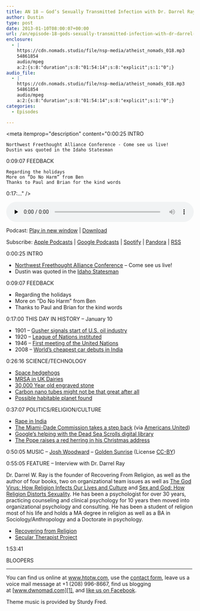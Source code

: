 ```yaml
---
title: AN 18 – God’s Sexually Transmitted Infection with Dr. Darrel Ray
author: Dustin
type: post
date: 2013-01-10T08:00:07+00:00
url: /an/episode-18-gods-sexually-transmitted-infection-with-dr-darrel-ray/
enclosure:
  - |
    https://cdn.nomads.studio/file/nsp-media/atheist_nomads_018.mp3
    54861854
    audio/mpeg
    a:2:{s:8:"duration";s:8:"01:54:14";s:8:"explicit";s:1:"0";}
audio_file:
  - |
    https://cdn.nomads.studio/file/nsp-media/atheist_nomads_018.mp3
    54861854
    audio/mpeg
    a:2:{s:8:"duration";s:8:"01:54:14";s:8:"explicit";s:1:"0";}
categories:
  - Episodes

---
```

<div itemscope itemtype="http://schema.org/AudioObject">
  <meta itemprop="name" content="Episode 18 – God’s Sexually Transmitted Infection with Dr. Darrel Ray" />
  
  <meta itemprop="uploadDate" content="2013-01-10T01:00:07-07:00" />
  
  <meta itemprop="encodingFormat" content="audio/mpeg" />
  
  <meta itemprop="duration" content="PT1H54M14S" />
  
  <meta itemprop="description" content="0:00:25 INTRO

 	Northwest Freethought Alliance Conference - Come see us live!
 	Dustin was quoted in the Idaho Statesman

0:09:07 FEEDBACK

 	Regarding the holidays
 	More on “Do No Harm” from Ben
 	Thanks to Paul and Brian for the kind words

0:17:..." />
  
  <meta itemprop="contentUrl" content="https://dts.podtrac.com/redirect.mp3/cdn.nomads.studio/file/nsp-media/atheist_nomads_018.mp3" />
  
  <meta itemprop="contentSize" content="52.3" />
  </p> 
  
  <div class="powerpress_player" id="powerpress_player_8273">
    <audio class="wp-audio-shortcode" id="audio-5220-17" preload="none" style="width: 100%;" controls="controls"><source type="audio/mpeg" src="https://dts.podtrac.com/redirect.mp3/cdn.nomads.studio/file/nsp-media/atheist_nomads_018.mp3?_=17" /><a href="https://dts.podtrac.com/redirect.mp3/cdn.nomads.studio/file/nsp-media/atheist_nomads_018.mp3">https://dts.podtrac.com/redirect.mp3/cdn.nomads.studio/file/nsp-media/atheist_nomads_018.mp3</a></audio>
  </div>
</div>

<p class="powerpress_links powerpress_links_mp3">
  Podcast: <a href="https://dts.podtrac.com/redirect.mp3/cdn.nomads.studio/file/nsp-media/atheist_nomads_018.mp3" class="powerpress_link_pinw" target="_blank" title="Play in new window" onclick="return powerpress_pinw('https://htotw.com/?powerpress_pinw=5220-podcast');" rel="nofollow">Play in new window</a> | <a href="https://dts.podtrac.com/redirect.mp3/cdn.nomads.studio/file/nsp-media/atheist_nomads_018.mp3" class="powerpress_link_d" title="Download" rel="nofollow" download="atheist_nomads_018.mp3">Download</a>
</p>

<p class="powerpress_links powerpress_subscribe_links">
  Subscribe: <a href="https://podcasts.apple.com/us/podcast/humanists-take-on-the-world/id530050098?mt=2&ls=1" class="powerpress_link_subscribe powerpress_link_subscribe_itunes" target="_blank" title="Subscribe on Apple Podcasts" rel="nofollow">Apple Podcasts</a> | <a href="https://www.google.com/podcasts?feed=aHR0cDovL2F0aGVpc3Rub21hZHMubGlic3luLmNvbS9yc3M%3D" class="powerpress_link_subscribe powerpress_link_subscribe_googleplay" target="_blank" title="Subscribe on Google Podcasts" rel="nofollow">Google Podcasts</a> | <a href="https://open.spotify.com/show/3LzK2xZGike6Tc1GEMtMbr?si=LieN9SNuTpq96smuaUsH8A" class="powerpress_link_subscribe powerpress_link_subscribe_spotify" target="_blank" title="Subscribe on Spotify" rel="nofollow">Spotify</a> | <a href="https://www.pandora.com/podcast/atheist-nomads/PC:10122?corr=62071012&part=ug" class="powerpress_link_subscribe powerpress_link_subscribe_pandora" target="_blank" title="Subscribe on Pandora" rel="nofollow">Pandora</a> | <a href="https://htotw.com/feed/podcast/" class="powerpress_link_subscribe powerpress_link_subscribe_rss" target="_blank" title="Subscribe via RSS" rel="nofollow">RSS</a>
</p>

0:00:25 INTRO

  * <a href="http://www.nwfreethought.org/" target="_blank" rel="noopener">Northwest Freethought Alliance Conference</a> &#8211; Come see us live!
  * Dustin was quoted in the <a href="http://www.idahostatesman.com/2012/12/28/2394286/where-did-nampas-roadside-scriptures.html" target="_blank" rel="noopener">Idaho Statesman</a>

0:09:07 FEEDBACK

  * Regarding the holidays
  * More on “Do No Harm” from Ben
  * Thanks to Paul and Brian for the kind words

0:17:00 THIS DAY IN HISTORY &#8211; January 10

  * 1901 &#8211; <a href="http://www.history.com/this-day-in-history/gusher-signals-start-of-us-oil-industry" target="_blank" rel="noopener">Gusher signals start of U.S. oil industry</a>
  * 1920 &#8211; <a href="http://www.history.com/this-day-in-history/league-of-nations-instituted" target="_blank" rel="noopener">League of Nations instituted</a>
  * 1946 &#8211; <a href="http://www.history.com/this-day-in-history/first-meeting-of-the-united-nations" target="_blank" rel="noopener">First meeting of the United Nations</a>
  * 2008 &#8211; <a href="http://www.history.com/this-day-in-history/worlds-cheapest-car-debuts-in-india" target="_blank" rel="noopener">World&#8217;s cheapest car debuts in India</a>

0:26:16 SCIENCE/TECHNOLOGY

  * <a href="http://news.cnet.com/8301-17938_105-57561650-1/robotic-space-hedgehogs-under-development/" target="_blank" rel="noopener">Space hedgehogs</a>
  * <a href="http://www.independent.co.uk/life-style/health-and-families/health-news/new-mrsa-superbug-strain-found-in-uk-milk-supply-8431187.html" target="_blank" rel="noopener">MRSA in UK Dairies</a>
  * <a href="http://www.sci-news.com/archaeology/article00755.html" target="_blank" rel="noopener">30,000 Year old engraved stone</a>
  * <a href="http://www.scientificamerican.com/article.cfm?id=carbon-nanotube-danger" target="_blank" rel="noopener">Carbon nano tubes might not be that great after all</a>
  * <a href="http://www.digitaljournal.com/article/339415" target="_blank" rel="noopener">Possible habitable planet found</a>

0:37:07 POLITICS/RELIGION/CULTURE

  * <a href="http://www.hindustantimes.com/India-news/NewDelhi/Delhi-gangrape-lawyers-say-won-t-defend-accused-police-to-file-chargesheet-tomorrow/Article1-983935.aspx" target="_blank" rel="noopener">Rape in India</a>
  * <a href="http://www.miamiherald.com/2012/12/04/v-fullstory/3126361/miami-dade-commission-reinstitutes.html" target="_blank" rel="noopener">The Miami-Dade Commission takes a step back</a> (via <a href="https://www.au.org/blogs/wall-of-separation/miami-vice-commission-votes-for-official-prayer-against-diversity" target="_blank" rel="noopener">Americans United</a>)
  * <a href="http://www.techradar.com/news/internet/google-puts-the-10-commandments-in-a-whole-new-light-1119916" target="_blank" rel="noopener">Google’s helping with the Dead Sea Scrolls digital library</a>
  * <a href="http://www.nydailynews.com/news/world/pope-denounces-gay-marriage-annual-xmas-message-article-1.1225960?localLinksEnabled=false" target="_blank" rel="noopener">The Pope raises a red herring in his Christmas address</a>

0:50:05 MUSIC &#8211; <a href="http://www.joshwoodward.com/" target="_blank" rel="noopener">Josh Woodward</a> &#8211; <a href="http://www.joshwoodward.com/song/GoldenSunrise" target="_blank" rel="noopener">Golden Sunrise</a> (License <a href="http://creativecommons.org/licenses/by/3.0/us/" target="_blank" rel="noopener">CC-BY</a>)

0:55:05 FEATURE &#8211; Interview with Dr. Darrel Ray

Dr. Darrel W. Ray is the founder of Recovering From Religion, as well as the author of four books, two on organizational team issues as well as <a href="http://www.amazon.com/gp/product/0970950519/ref=as_li_qf_sp_asin_il_tl?ie=UTF8&tag=recofromreli-20&linkCode=as2&camp=1789&creative=9325&creativeASIN=0970950519" target="_blank" rel="noopener">The God Virus: How Religion Infects Our Lives and Culture</a> and <a href="http://www.amazon.com/gp/product/0970950543/ref=as_li_qf_sp_asin_il_tl?ie=UTF8&tag=recofromreli-20&linkCode=as2&camp=1789&creative=9325&creativeASIN=0970950543" target="_blank" rel="noopener">Sex and God: How Religion Distorts Sexuality</a>. He has been a psychologist for over 30 years, practicing counseling and clinical psychology for 10 years then moved into organizational psychology and consulting. He has been a student of religion most of his life and holds a MA degree in religion as well as a BA in Sociology/Anthropology and a Doctorate in psychology.

  * <a href="http://recoveringfromreligion.org/" target="_blank" rel="noopener">Recovering from Religion</a>
  * <a href="http://www.seculartherapy.org/" target="_blank" rel="noopener">Secular Therapist Project</a>

1:53:41

BLOOPERS

<hr width="500" />

You can find us online at <a href="https://www.htotw.com/" target="_blank" rel="noopener">www.htotw.com</a>, use the [contact form](https://htotw.com/contact), leave us a voice mail message at +1 (208) 996-8667, find us blogging at [www.dwnomad.com][1], and <a href="https://htotw.com/facebook" target="_blank" rel="noopener">like us on Facebook</a>.

Theme music is provided by Sturdy Fred.

 [1]: http://www.dwnomad.com/